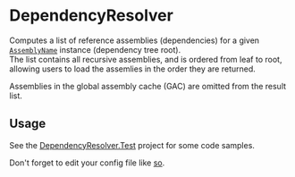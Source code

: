 # DependencyResolver

Computes a list of reference assemblies (dependencies) for a given [`AssemblyName`][1] instance (dependency tree root).<br/>
The list contains all recursive assemblies, and is ordered from leaf to root, allowing users to load the assemlies in the order they are returned.

Assemblies in the global assembly cache (GAC) are omitted from the result list.


## Usage

See the [DependencyResolver.Test][2] project for some code samples.

Don't forget to edit your config file like [so][3].


  [1]: http://msdn.microsoft.com/en-us/library/system.reflection.assemblyname.aspx
  [2]: DependencyResolver.Test
  [3]: DependencyResolver/App.config.sample
